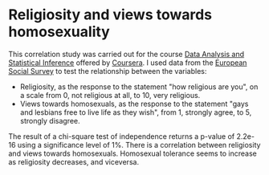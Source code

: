 Religiosity and views towards homosexuality
===========================================

This correlation study was carried out for the course [Data Analysis and Statistical Inference](https://www.coursera.org/course/statistics) offered by [Coursera](https://www.coursera.org/). I used data from the [European Social Survey](http://www.europeansocialsurvey.org/) to test the relationship between the variables:

- Religiosity, as the response to the statement "how religious are you", on a scale from 0, not religious at all, to 10, very religious.
- Views towards homosexuals, as the response to the statement "gays and lesbians free to live life as they wish", from 1, strongly agree, to 5, strongly disagree.

The result of a chi-square test of independence returns a p-value of 2.2e-16 using a significance level of 1%. There is a correlation between religiosity and views towards homosexuals. Homosexual tolerance seems to increase as religiosity decreases, and viceversa.
